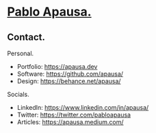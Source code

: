 # [Pablo Apausa.](https://apausa.dev)

## Contact. 

Personal.
- Portfolio: https://apausa.dev
- Software: https://github.com/apausa/
- Design: https://behance.net/apausa/

Socials. 
- LinkedIn: https://www.linkedin.com/in/apausa/
- Twitter: https://twitter.com/pabloapausa
- Articles: https://apausa.medium.com/
